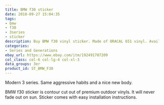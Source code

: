 ```yaml
---
title: BMW f30 sticker
date: 2018-09-27 15:04:35
tags:
- bmw
- f30
- 3series
- sticker
description: Buy BMW f30 vinyl sticker. Made of ORACAL 651 vinyl. Available in different colors.
categories:
- Series and Generations
ebay_url: https://www.ebay.com/itm/192491787209
col_class: col-6 col-lg-4 col-xl-3
data_groups: 3er
product_id: ST_BMW_F30
---
```


Modern 3 series. Same aggressive habits and a nice new body.

<!-- more -->
<!-- {% asset_img content-image bmw-f30-window-vinyl-sport-decal.jpg 500 500 'BMW f30 vinyl sport drift stance sticker"BMW f30 vinyl sport drift stance sticker"' %} -->

BMW f30 sticker is contour cut out of premium outdoor vinyls. It will never fade out on sun. Sticker comes with easy installation instructions. 

